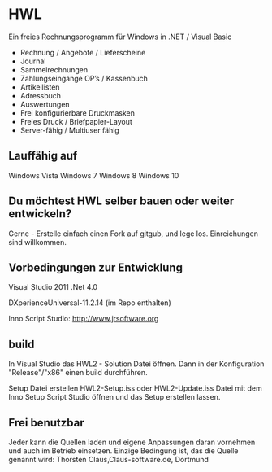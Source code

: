 # HWL
Ein freies Rechnungsprogramm für Windows in .NET / Visual Basic

- Rechnung / Angebote / Lieferscheine
- Journal
- Sammelrechnungen
- Zahlungseingänge OP’s / Kassenbuch
- Artikellisten
- Adressbuch
- Auswertungen
- Frei konfigurierbare Druckmasken
- Freies Druck / Briefpapier-Layout
- Server-fähig / Multiuser fähig

## Lauffähig auf
Windows Vista
Windows 7
Windows 8
Windows 10

## Du möchtest HWL selber bauen oder weiter entwickeln?
Gerne - Erstelle einfach einen Fork auf gitgub, und lege los.
Einreichungen sind willkommen.


## Vorbedingungen zur Entwicklung
Visual Studio 2011
.Net 4.0

DXperienceUniversal-11.2.14 (im Repo enthalten)

Inno Script Studio:
http://www.jrsoftware.org

## build
In Visual Studio das HWL2 - Solution Datei öffnen.
Dann in der Konfiguration "Release"/"x86" einen build durchführen.

Setup Datei erstellen
HWL2-Setup.iss oder HWL2-Update.iss Datei mit dem Inno Setup Script Studio öffnen und das Setup erstellen lassen.



## Frei benutzbar
Jeder kann die Quellen laden und eigene Anpassungen daran vornehmen und auch im Betrieb einsetzen.
Einzige Bedingung ist, das die Quelle genannt wird:
Thorsten Claus,Claus-software.de, Dortmund
